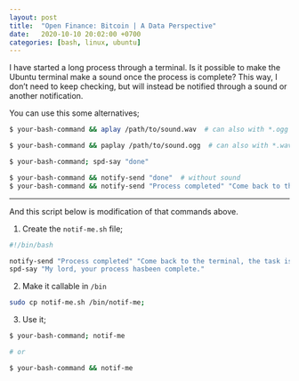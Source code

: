 ```yaml
---
layout: post
title:  "Open Finance: Bitcoin | A Data Perspective"
date:   2020-10-10 20:02:00 +0700
categories: [bash, linux, ubuntu]
---
```


I have started a long process through a terminal. Is it possible to make the Ubuntu terminal make a sound once the process is complete?
This way, I don’t need to keep checking, but will instead be notified through a sound or another notification.

You can use this some alternatives;


```bash
$ your-bash-command && aplay /path/to/sound.wav  # can also with *.ogg file.
```

```bash
$ your-bash-command && paplay /path/to/sound.ogg  # can also with *.wav file.
```

```bash
$ your-bash-command; spd-say "done"
```

```bash
$ your-bash-command && notify-send "done"  # without sound
$ your-bash-command && notify-send "Process completed" "Come back to the terminal, the task is over"
```

------------

And this script below is modification of that commands above.

1. Create the `notif-me.sh` file;

```bash
#!/bin/bash

notify-send "Process completed" "Come back to the terminal, the task is over"
spd-say "My lord, your process hasbeen complete."
```

2. Make it callable in `/bin`

```bash
sudo cp notif-me.sh /bin/notif-me;
```

3. Use it;

```bash
$ your-bash-command; notif-me

# or

$ your-bash-command && notif-me
```
